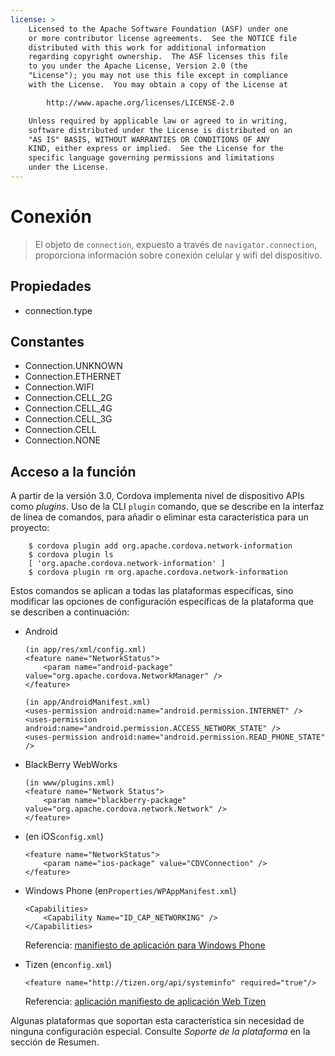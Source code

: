 ```yaml
---
license: >
    Licensed to the Apache Software Foundation (ASF) under one
    or more contributor license agreements.  See the NOTICE file
    distributed with this work for additional information
    regarding copyright ownership.  The ASF licenses this file
    to you under the Apache License, Version 2.0 (the
    "License"); you may not use this file except in compliance
    with the License.  You may obtain a copy of the License at

        http://www.apache.org/licenses/LICENSE-2.0

    Unless required by applicable law or agreed to in writing,
    software distributed under the License is distributed on an
    "AS IS" BASIS, WITHOUT WARRANTIES OR CONDITIONS OF ANY
    KIND, either express or implied.  See the License for the
    specific language governing permissions and limitations
    under the License.
---
```


# Conexión

> El objeto de `connection`, expuesto a través de `navigator.connection`, proporciona información sobre conexión celular y wifi del dispositivo.

## Propiedades

*   connection.type

## Constantes

*   Connection.UNKNOWN
*   Connection.ETHERNET
*   Connection.WIFI
*   Connection.CELL_2G
*   Connection.CELL_4G
*   Connection.CELL_3G
*   Connection.CELL
*   Connection.NONE

## Acceso a la función

A partir de la versión 3.0, Cordova implementa nivel de dispositivo APIs como *plugins*. Uso de la CLI `plugin` comando, que se describe en la interfaz de línea de comandos, para añadir o eliminar esta característica para un proyecto:

        $ cordova plugin add org.apache.cordova.network-information
        $ cordova plugin ls
        [ 'org.apache.cordova.network-information' ]
        $ cordova plugin rm org.apache.cordova.network-information
    

Estos comandos se aplican a todas las plataformas específicas, sino modificar las opciones de configuración específicas de la plataforma que se describen a continuación:

*   Android
    
        (in app/res/xml/config.xml)
        <feature name="NetworkStatus">
            <param name="android-package" value="org.apache.cordova.NetworkManager" />
        </feature>
        
        (in app/AndroidManifest.xml)
        <uses-permission android:name="android.permission.INTERNET" />
        <uses-permission android:name="android.permission.ACCESS_NETWORK_STATE" />
        <uses-permission android:name="android.permission.READ_PHONE_STATE" />
        

*   BlackBerry WebWorks
    
        (in www/plugins.xml)
        <feature name="Network Status">
            <param name="blackberry-package" value="org.apache.cordova.network.Network" />
        </feature>
        

*   (en iOS`config.xml`)
    
        <feature name="NetworkStatus">
            <param name="ios-package" value="CDVConnection" />
        </feature>
        

*   Windows Phone (en`Properties/WPAppManifest.xml`)
    
        <Capabilities>
            <Capability Name="ID_CAP_NETWORKING" />
        </Capabilities>
        
    
    Referencia: [manifiesto de aplicación para Windows Phone][1]

*   Tizen (en`config.xml`)
    
        <feature name="http://tizen.org/api/systeminfo" required="true"/>
        
    
    Referencia: [aplicación manifiesto de aplicación Web Tizen][2]

 [1]: http://msdn.microsoft.com/en-us/library/ff769509%28v=vs.92%29.aspx
 [2]: https://developer.tizen.org/help/topic/org.tizen.help.gs/Creating%20a%20Project.html?path=0_1_1_3#8814682_CreatingaProject-EditingconfigxmlFeatures

Algunas plataformas que soportan esta característica sin necesidad de ninguna configuración especial. Consulte *Soporte de la plataforma* en la sección de Resumen.